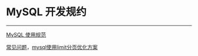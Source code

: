 # MySQL 开发规约
---

[MySQL 使用规范](https://mp.weixin.qq.com/s?__biz=MzI3NjU2ODA5Mg==&mid=2247483929&idx=1&sn=8ac20974ba8e870cbf47836e3be810b7&chksm=eb72c36adc054a7c1b754d129d949938b12b343eb044f87d5f1a3506155540e39bd0ce50e6e5&mpshare=1&scene=23&srcid=0113M6etNBsyUrOcyZX43SVb#rd)

[常见问题](http://mp.weixin.qq.com/s?__biz=MzAxNjM2MTk0Ng==&mid=2247488281&idx=1&sn=019770ad1884f8e9cb972ebc9b7c145c&chksm=9bf4a3acac832aba0fc9e0836ee0cae3f4cc6a85d33786158d5e9b4b30337467d9efe7ac60fe&mpshare=1&scene=24&srcid=0902uz2debvpa0ahBxNTnjtd&sharer_sharetime=1567407884539&sharer_shareid=06b7913b3f6a53df2253b73fa33379e5#rd)，[mysql使用limit分页优化方案](https://www.jianshu.com/p/f8d81df7ab28)

